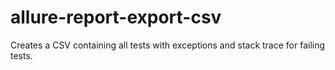 # allure-report-export-csv
Creates a CSV containing all tests with exceptions and stack trace for failing tests.

